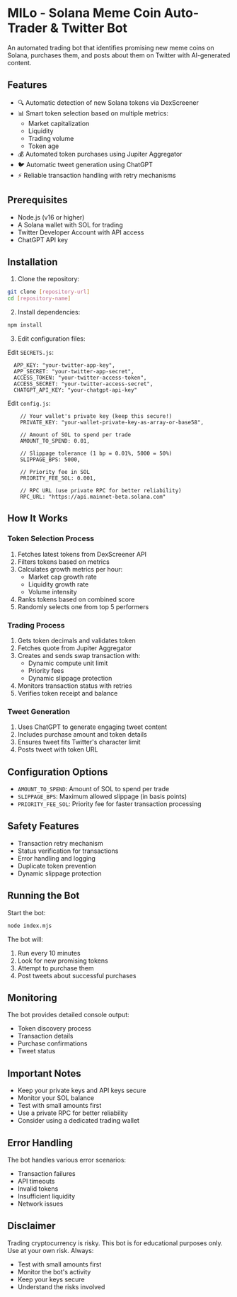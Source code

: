 # MILo - Solana Meme Coin Auto-Trader & Twitter Bot

An automated trading bot that identifies promising new meme coins on Solana, purchases them, and posts about them on Twitter with AI-generated content.

## Features

- 🔍 Automatic detection of new Solana tokens via DexScreener
- 📊 Smart token selection based on multiple metrics:
  - Market capitalization
  - Liquidity
  - Trading volume
  - Token age
- 💰 Automated token purchases using Jupiter Aggregator
- 🐦 Automatic tweet generation using ChatGPT
- ⚡ Reliable transaction handling with retry mechanisms

## Prerequisites

- Node.js (v16 or higher)
- A Solana wallet with SOL for trading
- Twitter Developer Account with API access
- ChatGPT API key

## Installation

1. Clone the repository:
```bash
git clone [repository-url]
cd [repository-name]
```

2. Install dependencies:
```bash
npm install
```

3. Edit configuration files:

Edit `SECRETS.js`:
```
  APP_KEY: "your-twitter-app-key",
  APP_SECRET: "your-twitter-app-secret",
  ACCESS_TOKEN: "your-twitter-access-token",
  ACCESS_SECRET: "your-twitter-access-secret",
  CHATGPT_API_KEY: "your-chatgpt-api-key"
```

Edit `config.js`:
```
    // Your wallet's private key (keep this secure!)
    PRIVATE_KEY: "your-wallet-private-key-as-array-or-base58",
    
    // Amount of SOL to spend per trade
    AMOUNT_TO_SPEND: 0.01,
    
    // Slippage tolerance (1 bp = 0.01%, 5000 = 50%)
    SLIPPAGE_BPS: 5000,
    
    // Priority fee in SOL
    PRIORITY_FEE_SOL: 0.001,
    
    // RPC URL (use private RPC for better reliability)
    RPC_URL: "https://api.mainnet-beta.solana.com"
```

## How It Works

### Token Selection Process

1. Fetches latest tokens from DexScreener API
2. Filters tokens based on metrics
3. Calculates growth metrics per hour:
   - Market cap growth rate
   - Liquidity growth rate
   - Volume intensity
4. Ranks tokens based on combined score
5. Randomly selects one from top 5 performers

### Trading Process

1. Gets token decimals and validates token
2. Fetches quote from Jupiter Aggregator
3. Creates and sends swap transaction with:
   - Dynamic compute unit limit
   - Priority fees
   - Dynamic slippage protection
4. Monitors transaction status with retries
5. Verifies token receipt and balance

### Tweet Generation

1. Uses ChatGPT to generate engaging tweet content
2. Includes purchase amount and token details
3. Ensures tweet fits Twitter's character limit
4. Posts tweet with token URL

## Configuration Options

- `AMOUNT_TO_SPEND`: Amount of SOL to spend per trade
- `SLIPPAGE_BPS`: Maximum allowed slippage (in basis points)
- `PRIORITY_FEE_SOL`: Priority fee for faster transaction processing

## Safety Features

- Transaction retry mechanism
- Status verification for transactions
- Error handling and logging
- Duplicate token prevention
- Dynamic slippage protection

## Running the Bot

Start the bot:
```bash
node index.mjs
```

The bot will:
1. Run every 10 minutes
2. Look for new promising tokens
3. Attempt to purchase them
4. Post tweets about successful purchases

## Monitoring

The bot provides detailed console output:
- Token discovery process
- Transaction details
- Purchase confirmations
- Tweet status

## Important Notes

- Keep your private keys and API keys secure
- Monitor your SOL balance
- Test with small amounts first
- Use a private RPC for better reliability
- Consider using a dedicated trading wallet

## Error Handling

The bot handles various error scenarios:
- Transaction failures
- API timeouts
- Invalid tokens
- Insufficient liquidity
- Network issues

## Disclaimer

Trading cryptocurrency is risky. This bot is for educational purposes only. Use at your own risk. Always:
- Test with small amounts first
- Monitor the bot's activity
- Keep your keys secure
- Understand the risks involved 
